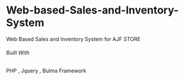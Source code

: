 # Web-based-Sales-and-Inventory-System
Web Based Sales and Inventory System for AJF STORE

###### Built With
PHP , Jquery , Bulma Framework
